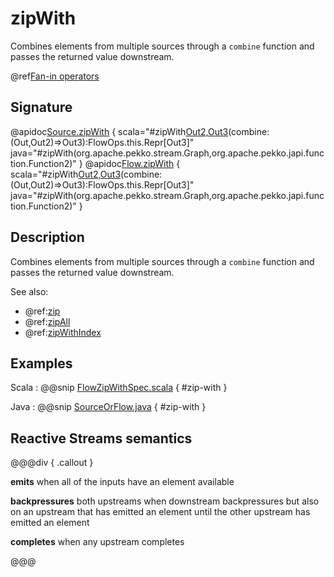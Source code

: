 # zipWith

Combines elements from multiple sources through a `combine` function and passes the returned value downstream.

@ref[Fan-in operators](../index.md#fan-in-operators)

## Signature

@apidoc[Source.zipWith](Source) { scala="#zipWith[Out2,Out3](that:org.apache.pekko.stream.Graph[org.apache.pekko.stream.SourceShape[Out2],_])(combine:(Out,Out2)=&gt;Out3):FlowOps.this.Repr[Out3]" java="#zipWith(org.apache.pekko.stream.Graph,org.apache.pekko.japi.function.Function2)" }
@apidoc[Flow.zipWith](Flow) { scala="#zipWith[Out2,Out3](that:org.apache.pekko.stream.Graph[org.apache.pekko.stream.SourceShape[Out2],_])(combine:(Out,Out2)=&gt;Out3):FlowOps.this.Repr[Out3]" java="#zipWith(org.apache.pekko.stream.Graph,org.apache.pekko.japi.function.Function2)" }


## Description

Combines elements from multiple sources through a `combine` function and passes the
returned value downstream.

See also:

 * @ref:[zip](zip.md)
 * @ref:[zipAll](zipAll.md)
 * @ref:[zipWithIndex](zipWithIndex.md)

## Examples

Scala
:   @@snip [FlowZipWithSpec.scala](/stream-tests/src/test/scala/org/apache/pekko/stream/scaladsl/FlowZipWithSpec.scala) { #zip-with }

Java
:   @@snip [SourceOrFlow.java](/docs/src/test/java/jdocs/stream/operators/SourceOrFlow.java) { #zip-with }

## Reactive Streams semantics

@@@div { .callout }

**emits** when all of the inputs have an element available

**backpressures** both upstreams when downstream backpressures but also on an upstream that has emitted an element until the other upstream has emitted an element

**completes** when any upstream completes

@@@
